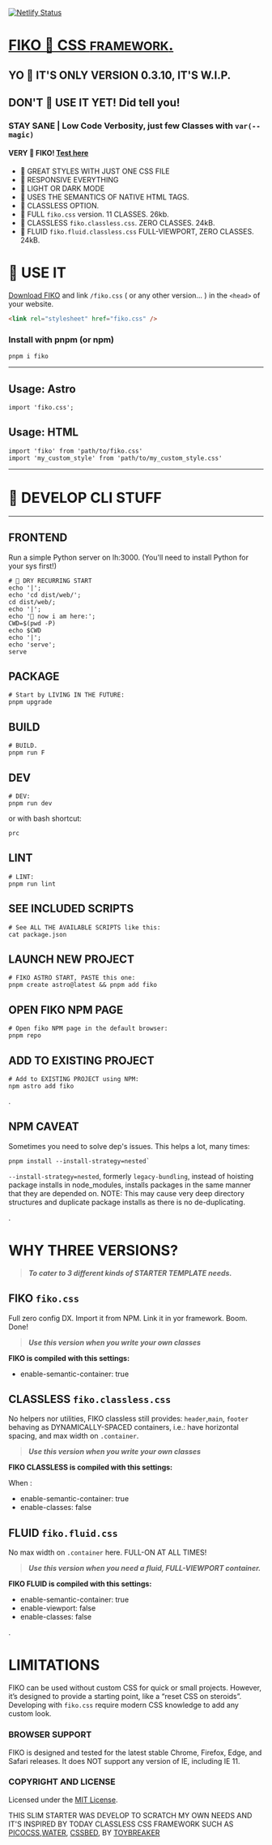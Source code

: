 [![Netlify Status](https://api.netlify.com/api/v1/badges/68612997-fe61-4776-80d5-9edd46c5a331/deploy-status)](https://app.netlify.com/sites/fikocss/deploys)

# [FIKO 🐸 CSS <small>FRAMEWORK</small>.](https://fiko.rokma.rocks/)

## YO 🫵 IT'S ONLY VERSION 0.3.10, IT'S W.I.P.

## DON'T 🫵 USE IT YET! Did tell you!

### STAY SANE | Low Code Verbosity, just few Classes with `var(--magic)`

#### VERY 🐸 FIKO! [Test here](https://fiko.rokma.rocks/)

- 🐸 GREAT STYLES WITH JUST ONE CSS FILE
- 🐸 RESPONSIVE EVERYTHING
- 🐸 LIGHT OR DARK MODE
- 🐸 USES THE SEMANTICS OF NATIVE HTML TAGS.
- 🐸 CLASSLESS OPTION.
- 🐸 FULL `fiko.css` version. 11 CLASSES. 26kb.
- 🐸 CLASSLESS `fiko.classless.css`. ZERO CLASSES. 24kB.
- 🐸 FLUID `fiko.fluid.classless.css` FULL-VIEWPORT, ZERO CLASSES. 24kB.

# 🫵 USE IT

[Download FIKO](https://github.com/TOYBREAKER/fiko/fiko.zip) and link `/fiko.css` ( or any other version... ) in the `<head>` of your website.

```html
<link rel="stylesheet" href="fiko.css" />
```

### Install with pnpm (or npm)

```shell
pnpm i fiko
```

---

## Usage: **Astro**

```astro
import 'fiko.css';
```

## Usage: **HTML**

```shell
import 'fiko' from 'path/to/fiko.css'
import 'my_custom_style' from 'path/to/my_custom_style.css'
```

---

# 🫵 DEVELOP CLI STUFF

---

## FRONTEND

Run a simple Python server on lh:3000.
(You'll need to install Python for your sys first!)

```shell
# 🐲 DRY RECURRING START
echo '|';
echo 'cd dist/web/';
cd dist/web/;
echo '|';
echo '🐲 now i am here:';
CWD=$(pwd -P)
echo $CWD
echo '|';
echo 'serve';
serve
```

## PACKAGE

```shell
# Start by LIVING IN THE FUTURE:
pnpm upgrade
```

## BUILD

```shell
# BUILD.
pnpm run F
```

## DEV

```shell
# DEV:
pnpm run dev
```

or with bash shortcut:

```shell
prc
```

## LINT

```shell
# LINT:
pnpm run lint
```

## SEE INCLUDED SCRIPTS

```shell
# See ALL THE AVAILABLE SCRIPTS like this:
cat package.json
```

## LAUNCH NEW PROJECT

```shell
# FIKO ASTRO START, PASTE this one:
pnpm create astro@latest && pnpm add fiko
```

## OPEN FIKO NPM PAGE

```shell
# Open fiko NPM page in the default browser:
pnpm repo
```

## ADD TO EXISTING PROJECT

```shell
# Add to EXISTING PROJECT using NPM:
npm astro add fiko
```

.

## NPM CAVEAT

Sometimes you need to solve dep's issues. This helps a lot, many times:

```shell
pnpm install --install-strategy=nested`
```

`--install-strategy=nested`,
formerly `legacy-bundling`,
instead of hoisting package installs in node_modules,
installs packages in the same manner that they are depended on.
NOTE: This may cause very deep directory structures and duplicate package installs as there is no de-duplicating.

.

# WHY THREE VERSIONS?

> **_To cater to 3 different kinds of STARTER TEMPLATE needs._**

## FIKO `fiko.css`

Full zero config DX. Import it from NPM. Link it in yor framework. Boom. Done!

> **_Use this version when you write your own classes_**

**FIKO is compiled with this settings:**

- enable-semantic-container: true

## CLASSLESS `fiko.classless.css`

No helpers nor utilities, FIKO classless still provides: `header`,`main`, `footer` behaving as DYNAMICALLY-SPACED containers, i.e.: have horizontal spacing, and max width on `.container`.

> **_Use this version when you write your own classes_**

**FIKO CLASSLESS is compiled with this settings:**

When :

- enable-semantic-container: true
- enable-classes: false

## FLUID `fiko.fluid.css`

No max width on `.container` here. FULL-ON AT ALL TIMES!

> **_Use this version when you need a fluid, FULL-VIEWPORT container._**

**FIKO FLUID is compiled with this settings:**

- enable-semantic-container: true
- enable-viewport: false
- enable-classes: false

.

# LIMITATIONS

FIKO can be used without custom CSS for quick or small projects. However, it’s designed to provide a starting point, like a “reset CSS on steroids”. Developing with `fiko.css` require modern CSS knowledge to add any custom look.

### BROWSER SUPPORT

FIKO is designed and tested for the latest stable Chrome, Firefox, Edge, and Safari releases. It does NOT support any version of IE, including IE 11.

### COPYRIGHT AND LICENSE

Licensed under the [MIT License](https://github.com/toybreaker/fiko/blob/master/LICENSE.md).

THIS SLIM STARTER WAS DEVELOP TO SCRATCH MY OWN NEEDS AND IT'S INSPIRED BY TODAY CLASSLESS CSS FRAMEWORK SUCH AS [PICOCSS](https://github.com/picocss/pico),[WATER](https://github.com/kognise/water.css), [CSSBED](https://www.cssbed.com/), BY [TOYBREAKER](https://github.com/toybreaker/)
